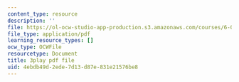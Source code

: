 ```yaml
---
content_type: resource
description: ''
file: https://ol-ocw-studio-app-production.s3.amazonaws.com/courses/6-0001-introduction-to-computer-science-and-programming-in-python-fall-2016/4ebdb49d2ede7d13d87e831e21576be8_vqn_yk5aFcI.pdf
file_type: application/pdf
learning_resource_types: []
ocw_type: OCWFile
resourcetype: Document
title: 3play pdf file
uid: 4ebdb49d-2ede-7d13-d87e-831e21576be8
---
```


